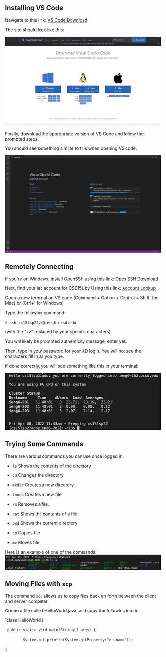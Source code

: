 ## Installing VS Code
Navigate to this link: [VS Code Download](https://code.visualstudio.com/Download)

The site should look like this:

![Image](https://github.com/SathyaVen/Lab-Report-1---Week-2/blob/ddcc8c0b435af1688f18b26fa7be8d8c665b6bf9/Screen%20Shot%202022-04-08%20at%2011.00.09%20AM.png)

Finally, download the appropriate version of VS Code and follow the prompted steps.

You should see something similar to this when opening VS code:

![Image](https://github.com/SathyaVen/Lab-Report-1---Week-2/blob/227b22c83d06a9d3f7fc9c9e6277e2036508455b/Screen%20Shot%202022-04-08%20at%2011.19.29%20AM.png)



## Remotely Connecting
If you're on Windows, install OpenSSH using this link: [Open SSH Download](https://docs.microsoft.com/en-us/windows-server/administration/openssh/openssh_install_firstuse)

Next, find your lab account for CSE15L by Using this link:  [Account Lookup](https://sdacs.ucsd.edu/~icc/index.php)

Open a new terminal on VS code (Command + Option + Control + Shift'  for Mac) or (Ctrl+' for Windows)

Type the following command:

`$ ssh cs15lsp22zz@ieng6.ucsd.edu`

(with the "zz" replaced by your specific characters)

You will likely be prompted authenticity message, enter yes.

Then, type in your password for your AD login. You will not see the characters fill in as you type.
 
If done correctly, you will see something like this in your terminal:

![Image](https://github.com/SathyaVen/Lab-Report-1---Week-2/blob/876732b8bd4714f18106e7f28f8d498067cbb55e/Screen%20Shot%202022-04-08%20at%2011.43.44%20AM.png)

## Trying Some Commands

There are various commands you can use once logged in.

* `ls`	Shows the contents of the directory

* `cd`	Changes the directory

* `mkdir`	Creates a new directory

* `touch`	Creates a new file.

* `rm`	Removes a file.

* `cat`	Shows the contents of a file.

* `pwd`	Shows the current directory 

* `cp`	Copies file

* `mv`	Moves file

Here is an example of one of the commands:
![Image](https://github.com/SathyaVen/Lab-Report-1---Week-2/blob/80cbbdd9e2c47e18e79a26334d705df7d0ee7388/Screen%20Shot%202022-04-08%20at%205.32.46%20PM.png)

## Moving Files with `scp`
The command `scp` allows us to copy files back an forth between the client and server computer.

Create a file called HelloWorld.java, and copy the following into it:

`class HelloWorld {

     public static void main(String[] args) {
  
            System.out.println(System.getProperty("os.name"));
    
    }
